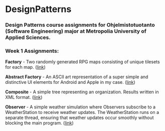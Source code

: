 # DesignPatterns

### Design Patterns course assignments for Ohjelmistotuotanto (Software Engineering) major at Metropolia University of Applied Sciences.

### Week 1 Assignments:

**Factory** - Two randomly generated RPG maps consisting of unique tilesets for each
map. ([link](https://github.com/TonyKarlin/DesignPatterns/tree/main/Factory))

**Abstract Factory** - An ASCII art representation of a super simple and distinctive UI elements for Android and Apple
in my case. ([link](https://github.com/TonyKarlin/DesignPatterns/tree/main/AbstractFactory))

**Composite** - A simple tree representing an organization. Results written in XML
format. ([link](https://github.com/TonyKarlin/DesignPatterns/tree/main/Composite))

**Observer** - A simple weather simulation where Observers subscribe to a WeatherStation to receive weather updates. The
WeatherStation runs on a separate thread, ensuring that weather updates occur smoothly without blocking the main
program. ([link](https://github.com/TonyKarlin/DesignPatterns/tree/main/Observer/src/main/java))

